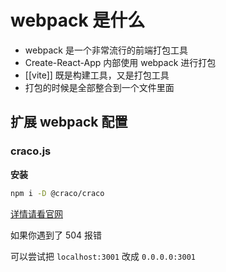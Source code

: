 # webpack 是什么

- webpack 是一个非常流行的前端打包工具
- Create-React-App 内部使用 webpack 进行打包
- [[vite]] 既是构建工具，又是打包工具
- 打包的时候是全部整合到一个文件里面

## 扩展 webpack 配置

### craco.js

**安装**

```bash
npm i -D @craco/craco
```

[详情请看官网](https://github.com/gsoft-inc/craco)

如果你遇到了 504 报错

可以尝试把 `localhost:3001` 改成 `0.0.0.0:3001`